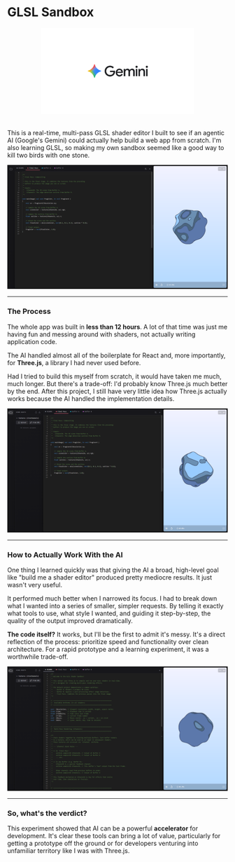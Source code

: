 # GLSL Sandbox

<div align="center">
  <img src="/imgs/gemini.png" alt="Gemini Logo" width="350"/>
</div>

<br>

This is a real-time, multi-pass GLSL shader editor I built to see if an agentic AI (Google's Gemini) could actually help build a web app from scratch. I'm also learning GLSL, so making my own sandbox seemed like a good way to kill two birds with one stone.

<p align="center">
  <img src="/imgs/screenshot_1.png" alt="Application Screenshot 1" width="700"/>
</p>

---

### The Process

The whole app was built in **less than 12 hours**. A lot of that time was just me having fun and messing around with shaders, not actually writing application code.

The AI handled almost all of the boilerplate for React and, more importantly, for **Three.js**, a library I had never used before.

Had I tried to build this myself from scratch, it would have taken me much, much longer. But there's a trade-off: I'd probably know Three.js much better by the end. After this project, I still have very little idea how Three.js actually works because the AI handled the implementation details.

<p align="center">
  <img src="/imgs/screenshot_2.png" alt="Application Screenshot 2" width="700"/>
</p>

---

### How to Actually Work With the AI

One thing I learned quickly was that giving the AI a broad, high-level goal like "build me a shader editor" produced pretty mediocre results. It just wasn't very useful.

It performed much better when I narrowed its focus. I had to break down what I wanted into a series of smaller, simpler requests. By telling it exactly what tools to use, what style I wanted, and guiding it step-by-step, the quality of the output improved dramatically.

**The code itself?** It works, but I'll be the first to admit it's messy. It's a direct reflection of the process: prioritize speed and functionality over clean architecture. For a rapid prototype and a learning experiment, it was a worthwhile trade-off.

<p align="center">
  <img src="/imgs/screenshot_3.png" alt="Application Screenshot 3" width="700"/>
</p>

---

### So, what's the verdict?

This experiment showed that AI can be a powerful **accelerator** for development. It's clear these tools can bring a lot of value, particularly for getting a prototype off the ground or for developers venturing into unfamiliar territory like I was with Three.js.
